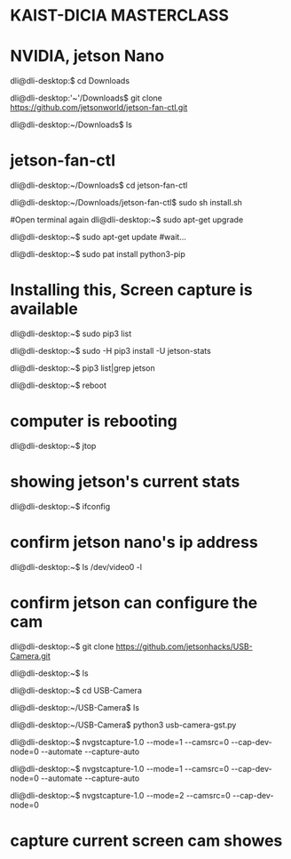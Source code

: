 # KAIST-DICIA MASTERCLASS
# NVIDIA, jetson Nano

dli@dli-desktop:$ cd Downloads

dli@dli-desktop:'~'/Downloads$ git clone  https://github.com/jetsonworld/jetson-fan-ctl.git

dli@dli-desktop:~/Downloads$ ls
# jetson-fan-ctl

dli@dli-desktop:~/Downloads$ cd jetson-fan-ctl

dli@dli-desktop:~/Downloads/jetson-fan-ctl$ sudo sh install.sh

#Open terminal again
dli@dli-desktop:~$ sudo apt-get upgrade

dli@dli-desktop:~$ sudo apt-get update
#wait...

dli@dli-desktop:~$ sudo pat install python3-pip
# Installing this, Screen capture is available
dli@dli-desktop:~$ sudo pip3 list

dli@dli-desktop:~$ sudo -H pip3 install -U jetson-stats

dli@dli-desktop:~$ pip3 list|grep jetson

dli@dli-desktop:~$ reboot
# computer is rebooting
dli@dli-desktop:~$ jtop
# showing jetson's current stats

dli@dli-desktop:~$ ifconfig
# confirm jetson nano's ip address

dli@dli-desktop:~$ ls /dev/video0 -l
# confirm jetson can configure the cam

dli@dli-desktop:~$ git clone https://github.com/jetsonhacks/USB-Camera.git

dli@dli-desktop:~$ ls

dli@dli-desktop:~$ cd USB-Camera

dli@dli-desktop:~/USB-Camera$ ls

dli@dli-desktop:~/USB-Camera$ python3 usb-camera-gst.py

dli@dli-desktop:~$ nvgstcapture-1.0 --mode=1 --camsrc=0 --cap-dev-node=0 --automate --capture-auto
                                                 
dli@dli-desktop:~$ nvgstcapture-1.0 --mode=1 --camsrc=0 --cap-dev-node=0 --automate --capture-auto 

dli@dli-desktop:~$ nvgstcapture-1.0 --mode=2 --camsrc=0 --cap-dev-node=0
# capture current screen cam showes


